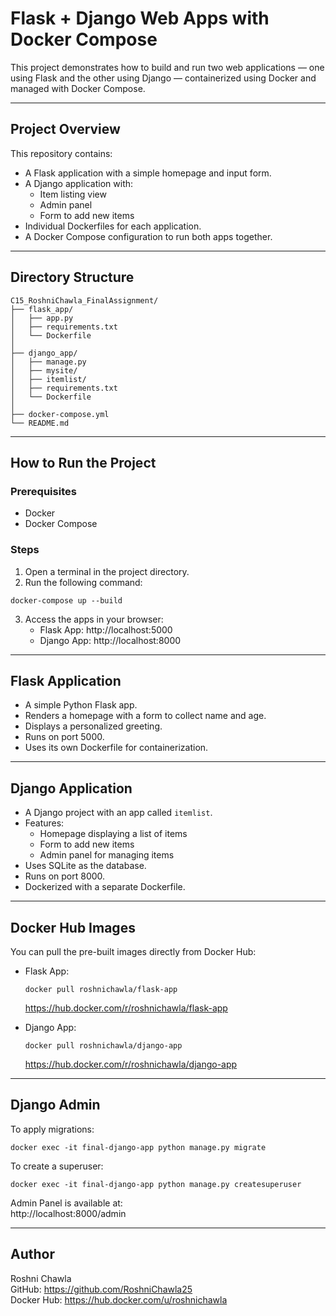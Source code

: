 # Flask + Django Web Apps with Docker Compose

This project demonstrates how to build and run two web applications — one using Flask and the other using Django — containerized using Docker and managed with Docker Compose.

---

## Project Overview

This repository contains:

- A Flask application with a simple homepage and input form.
- A Django application with:
  - Item listing view
  - Admin panel
  - Form to add new items
- Individual Dockerfiles for each application.
- A Docker Compose configuration to run both apps together.

---

## Directory Structure

```
C15_RoshniChawla_FinalAssignment/
├── flask_app/
│   ├── app.py
│   ├── requirements.txt
│   └── Dockerfile
│
├── django_app/
│   ├── manage.py
│   ├── mysite/
│   ├── itemlist/
│   ├── requirements.txt
│   └── Dockerfile
│
├── docker-compose.yml
└── README.md
```

---

## How to Run the Project

### Prerequisites

- Docker
- Docker Compose

### Steps

1. Open a terminal in the project directory.
2. Run the following command:

```
docker-compose up --build
```

3. Access the apps in your browser:
   - Flask App: http://localhost:5000
   - Django App: http://localhost:8000

---

## Flask Application

- A simple Python Flask app.
- Renders a homepage with a form to collect name and age.
- Displays a personalized greeting.
- Runs on port 5000.
- Uses its own Dockerfile for containerization.

---

## Django Application

- A Django project with an app called `itemlist`.
- Features:
  - Homepage displaying a list of items
  - Form to add new items
  - Admin panel for managing items
- Uses SQLite as the database.
- Runs on port 8000.
- Dockerized with a separate Dockerfile.

---

## Docker Hub Images

You can pull the pre-built images directly from Docker Hub:

- Flask App:
  ```
  docker pull roshnichawla/flask-app
  ```
  https://hub.docker.com/r/roshnichawla/flask-app

- Django App:
  ```
  docker pull roshnichawla/django-app
  ```
  https://hub.docker.com/r/roshnichawla/django-app

---

## Django Admin

To apply migrations:

```
docker exec -it final-django-app python manage.py migrate
```

To create a superuser:

```
docker exec -it final-django-app python manage.py createsuperuser
```

Admin Panel is available at:  
http://localhost:8000/admin

---

## Author

Roshni Chawla  
GitHub: https://github.com/RoshniChawla25  
Docker Hub: https://hub.docker.com/u/roshnichawla
